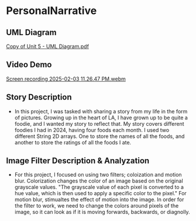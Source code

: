 # PersonalNarrative
## UML Diagram
[Copy of Unit 5 - UML Diagram.pdf](https://github.com/user-attachments/files/18653360/Copy.of.Unit.5.-.UML.Diagram.pdf)
## Video Demo
[Screen recording 2025-02-03 11.26.47 PM.webm](https://github.com/user-attachments/assets/de6ec653-a76c-4f16-ad99-17b0d0008ece)

## Story Description
- In this project, I was tasked with sharing a story from my life in the form of pictures. Growing up in the heart of LA, I have grown up to be quite a foodie, and I wanted my story to reflect that. My story covers different foodies I had in 2024, having four foods each month. I used two different String 2D arrays. One to store the names of all the foods, and another to store the ratings of all the foods I ate.

## Image Filter Description & Analyzation
- For this project, I focused on using two filters; coloization and motion blur. Colorization changes the color of an image based on the original grayscale values. "The grayscale value of each pixel is converted to a hue value, which is then used to apply a specific color to the pixel." For motion blur, stimualtes the effect of motion into the image. In order for the filter to work, we need to change the colors around pixels of the image, so it can look as if it is moving forwards, backwards, or diagnolly.
